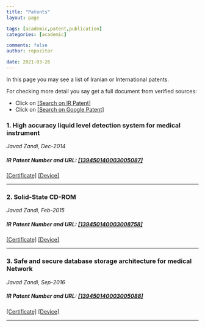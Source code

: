 ```yaml
---
title: "Patents"
layout: page

tags: [academic,patent,publication]
categories: [academic]

comments: false
author: repozitor

date: 2021-03-26
---
```


In this page you may see a list of Iranian or International patents.

For checking more detail you say get a full document from verified sources:
  - Click on [[Search on IR Patent]](https://ipm.ssaa.ir/Search-Invention)
  - Click on [[Search on Google Patent]](https://www.google.com/?tbm=pts)

### 1. High accuracy liquid level detection system for medical instrument
_Javad Zandi, Dec-2014_
##### IR Patent Number and URL:  [[139450140003005087]](https://ip.ssaa.ir/Patent/SearchResult.aspx?DecNo=139450140003005087&RN=86961)
[[Certificate]](/storage/patent/0-Level-Detection-Certificate.jpeg) [[Device]](/storage/patent/Back-View-of-Liquid-Level-Detection-Board-768x382.jpg)

___
### 2. Solid-State CD-ROM
_Javad Zandi, Feb-2015_
##### IR Patent Number and URL:  [[139450140003008758]](https://ip.ssaa.ir/Patent/SearchResult.aspx?DecNo=139450140003008758&RN=90052)
[[Certificate]](/storage/patent/2-Solid-State-Storage-for-Medical-Instrument-Certificate.jpeg) [[Device]](/storage/patent/IMG_20160828_000345-768x513.jpg)

___
### 3. Safe and secure database storage architecture for medical Network
_Javad Zandi, Sep-2016_
##### IR Patent Number and URL:  [[139450140003005088]](https://ip.ssaa.ir/Patent/SearchResult.aspx?DecNo=139450140003005088&RN=90014)
[[Certificate]](/storage/patent/1-Storage-Emulator-for-Medical-Instrument-Certificate.jpeg) [[Device]](/storage/patent/IMG_20160828_000138-768x614.jpg)

___
